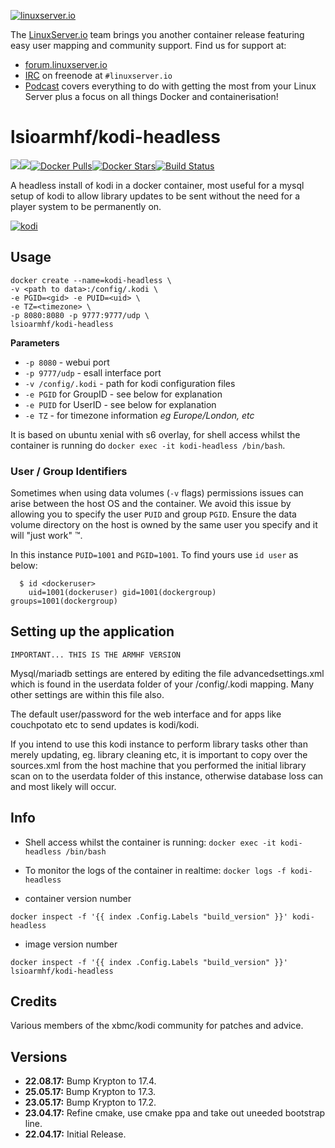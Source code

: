 [linuxserverurl]: https://linuxserver.io
[forumurl]: https://forum.linuxserver.io
[ircurl]: https://www.linuxserver.io/index.php/irc/
[podcasturl]: https://www.linuxserver.io/index.php/category/podcast/
[appurl]: https://kodi.tv/
[hub]: https://hub.docker.com/r/lsioarmhf/kodi-headless/

[![linuxserver.io](https://raw.githubusercontent.com/linuxserver/docker-templates/master/linuxserver.io/img/linuxserver_medium.png)][linuxserverurl]

The [LinuxServer.io][linuxserverurl] team brings you another container release featuring easy user mapping and community support. Find us for support at:
* [forum.linuxserver.io][forumurl]
* [IRC][ircurl] on freenode at `#linuxserver.io`
* [Podcast][podcasturl] covers everything to do with getting the most from your Linux Server plus a focus on all things Docker and containerisation!

# lsioarmhf/kodi-headless
[![](https://images.microbadger.com/badges/version/lsioarmhf/kodi-headless.svg)](https://microbadger.com/images/lsioarmhf/kodi-headless "Get your own version badge on microbadger.com")[![](https://images.microbadger.com/badges/image/lsioarmhf/kodi-headless.svg)](https://microbadger.com/images/lsioarmhf/kodi-headless "Get your own image badge on microbadger.com")[![Docker Pulls](https://img.shields.io/docker/pulls/lsioarmhf/kodi-headless.svg)][hub][![Docker Stars](https://img.shields.io/docker/stars/lsioarmhf/kodi-headless.svg)][hub][![Build Status](https://ci.linuxserver.io/buildStatus/icon?job=Docker-Builders/armhf/armhf-kodi-headless)](https://ci.linuxserver.io/job/Docker-Builders/job/armhf/job/armhf-kodi-headless/)

A headless install of kodi in a docker container, most useful for a mysql setup of kodi to allow library updates to be sent without the need for a player system to be permanently on.

[![kodi](https://raw.githubusercontent.com/linuxserver/docker-templates/master/linuxserver.io/img/kodi-banner.png)][appurl]

## Usage

```
docker create --name=kodi-headless \
-v <path to data>:/config/.kodi \
-e PGID=<gid> -e PUID=<uid> \
-e TZ=<timezone> \
-p 8080:8080 -p 9777:9777/udp \
lsioarmhf/kodi-headless
```

**Parameters**

* `-p 8080` - webui port
* `-p 9777/udp` - esall interface port
* `-v /config/.kodi` - path for kodi configuration files
* `-e PGID` for GroupID - see below for explanation
* `-e PUID` for UserID - see below for explanation
* `-e TZ` - for timezone information *eg Europe/London, etc*

It is based on ubuntu xenial with s6 overlay, for shell access whilst the container is running do `docker exec -it kodi-headless /bin/bash`.

### User / Group Identifiers

Sometimes when using data volumes (`-v` flags) permissions issues can arise between the host OS and the container. We avoid this issue by allowing you to specify the user `PUID` and group `PGID`. Ensure the data volume directory on the host is owned by the same user you specify and it will "just work" ™.

In this instance `PUID=1001` and `PGID=1001`. To find yours use `id user` as below:

```
  $ id <dockeruser>
    uid=1001(dockeruser) gid=1001(dockergroup) groups=1001(dockergroup)
```

## Setting up the application
`IMPORTANT... THIS IS THE ARMHF VERSION`

Mysql/mariadb settings are entered by editing the file advancedsettings.xml which is found in the userdata folder of your /config/.kodi mapping. Many other settings are within this file also.

The default user/password for the web interface and for apps like couchpotato etc to send updates is kodi/kodi.

If you intend to use this kodi instance to perform library tasks other than merely updating, eg. library cleaning etc, it is important to copy over the sources.xml from the host machine that you performed the initial library scan on to the userdata folder of this instance, otherwise database loss can and most likely will occur.

## Info

* Shell access whilst the container is running: `docker exec -it kodi-headless /bin/bash`
* To monitor the logs of the container in realtime: `docker logs -f kodi-headless`

* container version number 

`docker inspect -f '{{ index .Config.Labels "build_version" }}' kodi-headless`

* image version number

`docker inspect -f '{{ index .Config.Labels "build_version" }}' lsioarmhf/kodi-headless`

## Credits
Various members of the xbmc/kodi community for patches and advice.

## Versions

+ **22.08.17:** Bump Krypton to 17.4.
+ **25.05.17:** Bump Krypton to 17.3.
+ **23.05.17:** Bump Krypton to 17.2.
+ **23.04.17:** Refine cmake, use cmake ppa and take out uneeded bootstrap line.
+ **22.04.17:** Initial Release.
